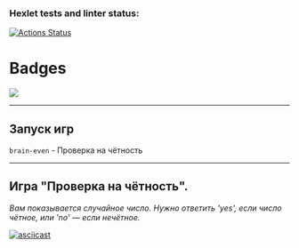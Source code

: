 ### Hexlet tests and linter status:
[![Actions Status](https://github.com/barbadjhar/python-project-49/actions/workflows/hexlet-check.yml/badge.svg)](https://github.com/barbadjhar/python-project-49/actions)


# Badges
<a href="https://codeclimate.com/github/barbadjhar/python-project-49/maintainability"><img src="https://api.codeclimate.com/v1/badges/ede06b4c8cf98a569db2/maintainability" /></a>


---
## Запуск игр

```brain-even``` - Проверка на чётность


---
## Игра "Проверка на чётность".

_Вам показывается случайное число. Нужно ответить 'yes', если число чётное, или 'no' — если нечётное._

[![asciicast](https://asciinema.org/a/ThnJq8N68Kb5wVqxad71bgglw.png)](https://asciinema.org/a/ThnJq8N68Kb5wVqxad71bgglw)